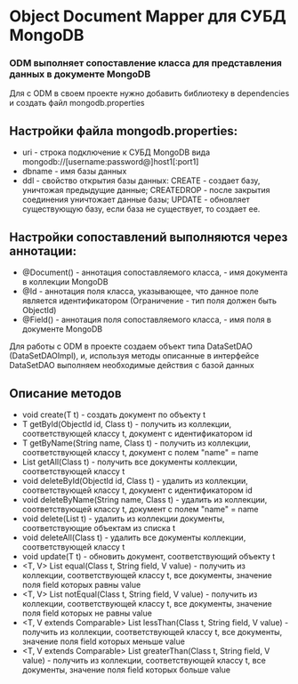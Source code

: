 # Object Document Mapper для СУБД MongoDB

### ODM выполняет сопоставление класса для представления данных в документе MongoDB
Для с ODM в своем проекте нужно добавить библиотеку в dependencies и создать файл mongodb.properties   

## Настройки файла mongodb.properties:
* uri - строка подключение к СУБД MongoDB вида mongodb://[username:password@]host1[:port1]
* dbname - имя базы данных
* ddl - свойство открытия базы данных:
CREATE - создает базу, уничтожая предыдущие данные;
CREATEDROP - после закрытия соединения уничтожает данные базы;
UPDATE - обновляет существующую базу, если база не существует, то создает ее. 

## Настройки сопоставлений выполняются через аннотации:
* @Document(<name>) - аннотация сопоставляемого класса, <name> - имя документа в коллекции MongoDB
* @Id - аннотация поля класса, указывающее, что данное поле является идентификатором (Ограничение - тип поля должен быть ObjectId)
* @Field(<name>) - аннотация поля сопоставляемого класса, <name> - имя поля в документе MongoDB

Для работы с ODM в проекте создаем объект типа DataSetDAO (DataSetDAOImpl), и, используя методы описанные в интерфейсе DataSetDAO выполняем необходимые действия с базой данных

## Описание методов
* <T> void create(T t) - создать документ по объекту t
* <T> T getById(ObjectId id, Class<T> t) - получить из коллекции, соответствующей классу t, документ с идентификатором id
* <T> T getByName(String name, Class<T> t) - получить из коллекции, соответствующей классу t, документ с полем "name" = name
* <T> List<T> getAll(Class<T> t) - получить все документы коллекции, соответствующей классу t 
* <T> void deleteById(ObjectId id, Class<T> t) - удалить из коллекции, соответствующей классу t, документ с идентификатором id
* <T> void deleteByName(String name, Class<T> t) - удалить из коллекции, соответствующей классу t, документ с полем "name" = name
* <T> void delete(List<T> t) - удалить из коллекции документы, соответствующие объектам из списка t
* <T> void deleteAll(Class<T> t) - удалить все документы коллекции, соответствующей классу t
* <T> void update(T t) - обновить документ, соответствующий объекту t
* <T, V> List<T> equal(Class<T> t, String field, V value) - получить из коллекции, соответствующей классу t, все документы, значение поля field которых равны value
* <T, V> List<T> notEqual(Class<T> t, String field, V value) - получить из коллекции, соответствующей классу t, все документы, значение поля field которых не равны value
* <T, V extends Comparable> List<T> lessThan(Class<T> t, String field, V value) - получить из коллекции, соответствующей классу t, все документы, значение поля field которых меньше value
* <T, V extends Comparable> List<T> greaterThan(Class<T> t, String field, V value) - получить из коллекции, соответствующей классу t, все документы, значение поля field которых больше value 